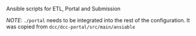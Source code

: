 Ansible scripts for ETL, Portal and Submission

_NOTE_: `./portal` needs to be integrated into the rest of the configuration. It was copied from `dcc/dcc-portal/src/main/ansiable`
